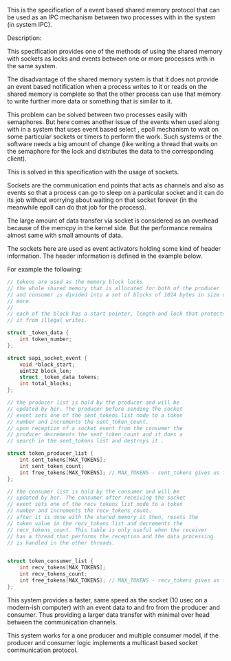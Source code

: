 This is the specification of a event based shared memory protocol that can be used as an IPC mechanism between two processes with in the system (in system IPC).

Description:

This specification provides one of the methods of using the shared memory with sockets as locks and events between one or more processes
with in the same system.

The disadvantage of the shared memory system is that it does not provide an event based notification when a process writes to it or
reads on the shared memory is complete so that the other process can use that memory to write further more data or something that
is similar to it.

This problem can be solved between two processes easily with semaphores. But here comes another issue of the events when used
along with in a system that uses event based select , epoll mechanism to wait on some particular sockets or timers to perform
the work. Such systems or the software needs a big amount of change (like writing a thread that waits on the semaphore for the
lock and distributes the data to the corresponding client).

This is solved in this specification with the usage of sockets.

Sockets are the communication end points that acts as channels and also as events so that a process can go to sleep on a particular
socket and it can do its job without worrying about waiting on that socket forever (in the meanwhile epoll can do that job for
the process).

The large amount of data transfer via socket is considered as an overhead because of the memcpy in the kernel side. But the performance
remains almost same with small amounts of data.

The sockets here are used as event activators holding some kind of header information. The header information is defined in the example below.

For example the following:

```C
// tokens are used as the memory block locks
// the whole shared memory that is allocated for both of the producer
// and consumer is divided into a set of blocks of 1024 bytes in size or
// more.
//
// each of the block has a start pointer, length and lock that protects
// it from illegal writes.

struct _token_data {
    int token_number;
};

struct sapi_socket_event {
    void *block_start;
    uint32 block_len;
    struct _token_data tokens;
    int total_blocks;
};

// the producer list is hold by the producer and will be
// updated by her. The producer before sending the socket
// event sets one of the sent_tokens list node to a token
// number and increments the sent_token_count.
// upon reception of a socket event from the consumer the
// producer decrements the sent_token_count and it does a
// search in the sent_tokens list and destroys it .

struct token_producer_list {
    int sent_tokens[MAX_TOKENS];
    int sent_token_count;
    int free_tokens[MAX_TOKENS]; // MAX_TOKENS - sent_tokens gives us free tokens
};

// the consumer list is hold by the consumer and will be
// updated by her. The consumer after receiving the socket
// event sets one of the recv_tokens list node to a token
// number and increments the recv_tokens_count.
// after it is done with the shared memory it then, resets the
// token value in the recv_tokens list and decrements the
// recv_tokens_count. This table is only useful when the receiver
// has a thread that performs the reception and the data processing
// is handled in the other threads.


struct token_consumer_list {
    int recv_tokens[MAX_TOKENS];
    int recv_tokens_count;
    int free_tokens[MAX_TOKENS]; // MAX_TOKENS - recv_tokens gives us free tokens
};
```

This system provides a faster, same speed as the socket (10 usec on a modern-ish computer) with an event data to and fro from the
producer and consumer. Thus providing a larger data transfer with minimal over head between the communication channels.

This system works for a one producer and multiple consumer model, if the producer and consumer logic implements a multicast based socket communication protocol.
